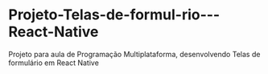 # Projeto-Telas-de-formul-rio---React-Native
Projeto para aula de Programação Multiplataforma, desenvolvendo Telas de formulário em React Native
